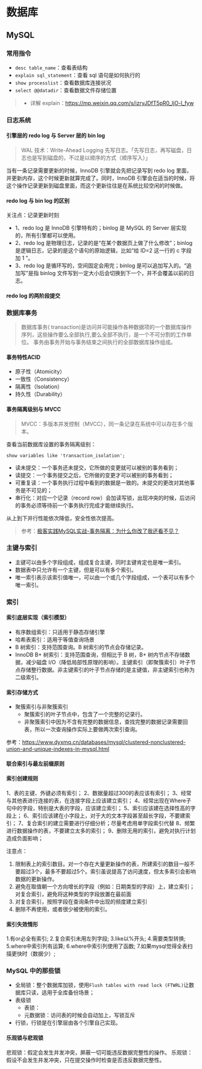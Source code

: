 # 数据库

## MySQL

### 常用指令

- `desc table_name`：查看表结构
- `explain sql_statement`：查看 sql 语句是如何执行的
- `show processlist`：查看数据库连接状况
- `select @@datadir`：查看数据文件存储位置

>- 详解 explain：https://mp.weixin.qq.com/s/izryJDfT5pR0_ljO-l_fyw

### 日志系统

#### 引擎层的 redo log 与 Server 层的 bin log

> WAL 技术：Write-Ahead Logging 先写日志。「先写日志，再写磁盘，日志也是写到磁盘的，不过是以顺序的方式（顺序写入）」

当有一条记录需要更新的时候，InnoDB 引擎就会先把记录写到 redo log 里面，并更新内存，这个时候更新就算完成了。同时，InnoDB 引擎会在适当的时候，将这个操作记录更新到磁盘里面，而这个更新往往是在系统比较空闲的时候做。

#### redo log 与 bin log 的区别

关注点：记录更新时刻

- 1、redo log 是 InnoDB 引擎特有的；binlog 是 MySQL 的 Server 层实现的，所有引擎都可以使用。
- 2、redo log 是物理日志，记录的是“在某个数据页上做了什么修改”；binlog 是逻辑日志，记录的是这个语句的原始逻辑，比如“给 ID=2 这一行的 c 字段加 1 ”。
- 3、redo log 是循环写的，空间固定会用完；binlog 是可以追加写入的。“追加写”是指 binlog 文件写到一定大小后会切换到下一个，并不会覆盖以前的日志。

#### redo log 的两阶段提交

### 数据库事务

>数据库事务( transaction)是访问并可能操作各种数据项的一个数据库操作序列，这些操作要么全部执行,要么全部不执行，是一个不可分割的工作单位。 事务由事务开始与事务结束之间执行的全部数据库操作组成。

#### 事务特性ACID

- 原子性（Atomicity）
- 一致性（Consistency）
- 隔离性（Isolation）
- 持久性（Durability）

#### 事务隔离级别与 MVCC

>MVCC：多版本并发控制（MVCC），同一条记录在系统中可以存在多个版本。

查看当前数据库设置的事务隔离级别：

```mysql
show variables like 'transaction_isolation';
```

- 读未提交：一个事务还未提交，它所做的变更就可以被别的事务看到；
- 读提交：一个事务提交之后，它所做的变更才可以被别的事务看到；
- 可重复读：一个事务执行过程中看到的数据是一致的。未提交的更改对其他事务是不可见的；
- 串行化：对应一个记录（record row）会加读写锁，出现冲突的时候，后访问的事务必须等待前一个事务执行完成才能继续执行。

从上到下并行性能依次降低，安全性依次提高。

> 参考：[极客实践MySQL实战-事务隔离：为什么你改了我还看不见？](https://time.geekbang.org/column/article/68963)

### 主键与索引

- 主键可以由多个字段组成，组成复合主键，同时主键肯定也是唯一索引。
- 数据表中只允许有一个主键，但是可以有多个索引。
- 唯一索引表示该索引值唯一，可以由一个或几个字段组成，一个表可以有多个唯一索引。

### 索引

#### 索引底层实现（索引模型）

- 有序数组索引：只适用于静态存储引擎
- 哈希表索引：适用于等值查询场景
- B 树索引：支持范围查询。B 树索引的节点会存储记录。
- InnoDB B+ 树索引：支持范围查询，但相比于 B 树，B+ 树内节点不存储数据，减少磁盘 I/O（降低局部性原理的影响）。主键索引（即聚簇索引）叶子节点存储整行数据。非主键索引的叶子节点存储的是主键值，非主键索引也称为二级索引。

#### 索引存储方式

- 聚簇索引与非聚簇索引
  - 聚簇索引的叶子节点中，包含了一个完整的记录行。
  - 非聚簇索引中因为不含有完整的数据信息，查找完整的数据记录需要回表，所以一次查询操作实际上要做两次索引查询。

参考：https://www.dyxmq.cn/databases/mysql/clustered-nonclustered-union-and-unique-indexes-in-mysql.html

#### 联合索引与最左前缀原则

#### 索引创建规则

1、表的主键、外键必须有索引；
2、数据量超过300的表应该有索引；
3、经常与其他表进行连接的表，在连接字段上应该建立索引；
4、经常出现在Where子句中的字段，特别是大表的字段，应该建立索引；
5、索引应该建在选择性高的字段上；
6、索引应该建在小字段上，对于大的文本字段甚至超长字段，不要建索引；
7、复合索引的建立需要进行仔细分析；尽量考虑用单字段索引代替
8、频繁进行数据操作的表，不要建立太多的索引；
9、删除无用的索引，避免对执行计划造成负面影响；

注意点：

1. 限制表上的索引数目。对一个存在大量更新操作的表，所建索引的数目一般不要超过3个，最多不要超过5个。索引虽说提高了访问速度，但太多索引会影响数据的更新操作。
2. 避免在取值朝一个方向增长的字段（例如：日期类型的字段）上，建立索引；对复合索引，避免将这种类型的字段放置在最前面
3. 对复合索引，按照字段在查询条件中出现的频度建立索引
4. 删除不再使用，或者很少被使用的索引。

#### 索引失效情形

1.有or必全有索引;
2.复合索引未用左列字段;
3.like以%开头;
4.需要类型转换;
5.where中索引列有运算;
6.where中索引列使用了函数;
7.如果mysql觉得全表扫描更快时（数据少）;

### MySQL 中的那些锁

- 全局锁：整个数据库加锁，使用`Flush tables with read lock (FTWRL)`让数据库只读，适用于全库备份场景；
- 表级锁
  - 表锁：
  - 元数据锁：访问表的时候会自动加上，写锁互斥
- 行锁，行锁是在引擎层由各个引擎自己实现。

#### 乐观锁与悲观锁

悲观锁：假定会发生并发冲突，屏蔽一切可能违反数据完整性的操作。
乐观锁：假设不会发生并发冲突，只在提交操作时检查是否违反数据完整性。